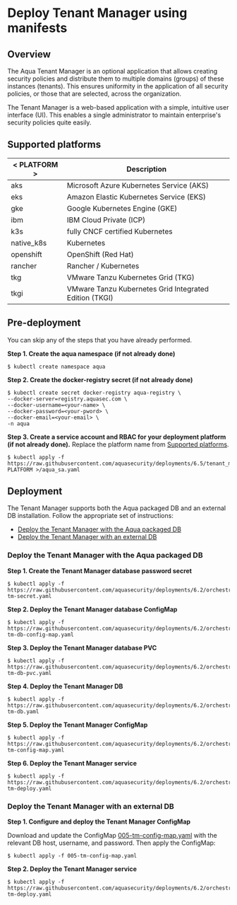 # Deploy Tenant Manager using manifests

## Overview

The Aqua Tenant Manager is an optional application that allows creating security policies and distribute them to multiple domains (groups) of these instances (tenants). This ensures uniformity in the application of all security policies, or those that are selected, across the organization. 

The Tenant Manager is a web-based application with a simple, intuitive user interface (UI). This enables a single administrator to maintain enterprise's security policies quite easily.

## Supported platforms
| < PLATFORM >              | Description                                                  |
| ---------------------- | ------------------------------------------------------------ |
| aks | Microsoft Azure Kubernetes Service (AKS)    |
| eks | Amazon Elastic Kubernetes Service (EKS) |
| gke | Google Kubernetes Engine (GKE) |
| ibm | IBM Cloud Private (ICP) |
| k3s | fully CNCF certified Kubernetes |
| native_k8s | Kubernetes |
| openshift | OpenShift (Red Hat) |
| rancher | Rancher / Kubernetes |
| tkg | VMware Tanzu Kubernetes Grid (TKG) |
| tkgi | VMware Tanzu Kubernetes Grid Integrated Edition (TKGI) |

## Pre-deployment

You can skip any of the steps that you have already performed.

**Step 1. Create the aqua namespace (if not already done)**
   
```SHELL
$ kubectl create namespace aqua
```

**Step 2. Create the docker-registry secret (if not already done)**

```SHELL
$ kubectl create secret docker-registry aqua-registry \
--docker-server=registry.aquasec.com \
--docker-username=<your-name> \
--docker-password=<your-pword> \
--docker-email=<your-email> \
-n aqua
```

**Step 3. Create a service account and RBAC for your deployment platform (if not already done).** Replace the platform name from [Supported platforms](#supported-platforms).

```SHELL
$ kubectl apply -f https://raw.githubusercontent.com/aquasecurity/deployments/6.5/tenant_manager/kubernetes_and_openshift/manifests/002_tm_RBAC/< PLATFORM >/aqua_sa.yaml
```

## Deployment

The Tenant Manager supports both the Aqua packaged DB and an external DB installation. Follow the appropriate set of instructions:
   - [Deploy the Tenant Manager with the Aqua packaged DB](#Deploy-the-Tenant-Manager-with-the-Aqua-packaged-DB)
   - [Deploy the Tenant Manager with an external DB](#Deploy-the-Tenant-Manager-with-an-external-DB)

### Deploy the Tenant Manager with the Aqua packaged DB 

**Step 1. Create the Tenant Manager database password secret**

   ```shell
   $ kubectl apply -f https://raw.githubusercontent.com/aquasecurity/deployments/6.2/orchestrators/kubernetes/tenant_manager/001-tm-secret.yaml
   ```

**Step 2. Deploy the Tenant Manager database ConfigMap**

   ```shell
   $ kubectl apply -f https://raw.githubusercontent.com/aquasecurity/deployments/6.2/orchestrators/kubernetes/tenant_manager/002-tm-db-config-map.yaml
   ```
   
**Step 3. Deploy the Tenant Manager database PVC**

   ```shell
   $ kubectl apply -f https://raw.githubusercontent.com/aquasecurity/deployments/6.2/orchestrators/kubernetes/tenant_manager/003-tm-db-pvc.yaml
   ```   
   
**Step 4. Deploy the Tenant Manager DB**
   
   ```shell
   $ kubectl apply -f https://raw.githubusercontent.com/aquasecurity/deployments/6.2/orchestrators/kubernetes/tenant_manager/004-tm-db.yaml
   ```
   
**Step 5. Deploy the Tenant Manager ConfigMap**

   ```shell
   $ kubectl apply -f https://raw.githubusercontent.com/aquasecurity/deployments/6.2/orchestrators/kubernetes/tenant_manager/005-tm-config-map.yaml
   ```

**Step 6. Deploy the Tenant Manager service**
   
   ```shell
   $ kubectl apply -f https://raw.githubusercontent.com/aquasecurity/deployments/6.2/orchestrators/kubernetes/tenant_manager/006-tm-deploy.yaml
   ```

### Deploy the Tenant Manager with an external DB 

**Step 1. Configure and deploy the Tenant Manager ConfigMap**

Download and update the ConfigMap [005-tm-config-map.yaml](./005-tm-config-map.yaml) with the relevant DB host, username, and password.
Then apply the ConfigMap:

   ```shell
   $ kubectl apply -f 005-tm-config-map.yaml
   ```
   
**Step 2. Deploy the Tenant Manager service**
   
   ```shell
   $ kubectl apply -f https://raw.githubusercontent.com/aquasecurity/deployments/6.2/orchestrators/kubernetes/tenant_manager/006-tm-deploy.yaml
   ```